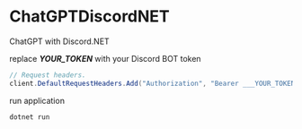 # ChatGPTDiscordNET

ChatGPT with Discord.NET

replace ___YOUR_TOKEN___ with your Discord BOT token

```csharp
// Request headers.
client.DefaultRequestHeaders.Add("Authorization", "Bearer ___YOUR_TOKEN___");
```

run application

```shell
dotnet run
```
